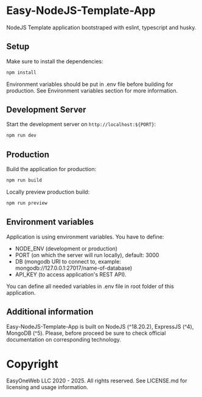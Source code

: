 # Easy-NodeJS-Template-App

NodeJS Template application bootstraped with eslint, typescript and husky.

## Setup

Make sure to install the dependencies:

```bash
npm install
```

Environment variables should be put in .env file before building for production. See Environment variables section for more information.

## Development Server

Start the development server on `http://localhost:${PORT}`:

```bash
npm run dev
```

## Production

Build the application for production:

```bash
npm run build
```

Locally preview production build:

```bash
npm run preview
```

## Environment variables

Application is using environment variables. You have to define:

- NODE_ENV (development or production)
- PORT (on which the server will run locally), default: 3000
- DB (mongodb URI to connect to, example: mongodb://127.0.0.1:27017/name-of-database)
- API_KEY (to access application's REST API).

You can define all needed variables in .env file in root folder of this application.

## Additional information

Easy-NodeJS-Template-App is built on NodeJS (^18.20.2), ExpressJS (^4), MongoDB (^5). Please, before proceed be sure to check official documentation on corresponding technology.

# Copyright

EasyOneWeb LLC 2020 - 2025. All rights reserved. See LICENSE.md for licensing and usage information.
